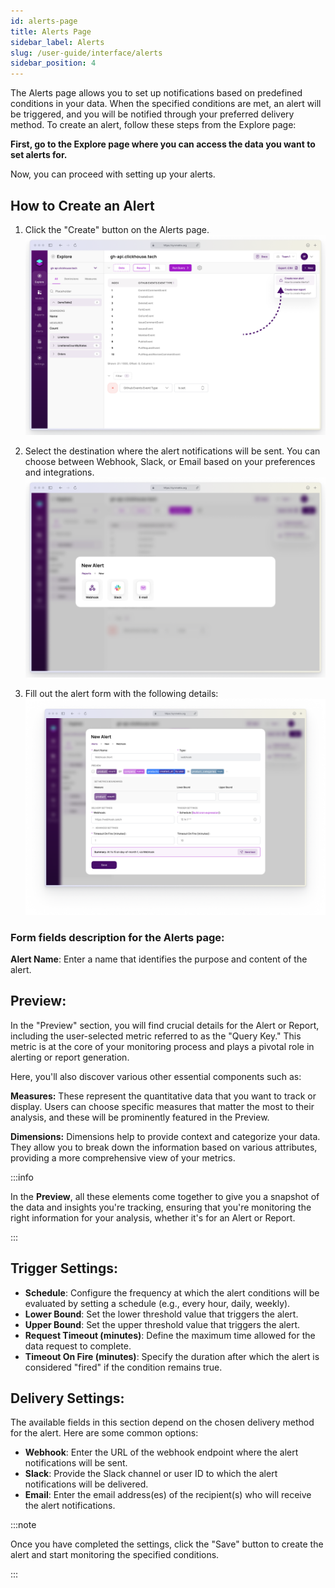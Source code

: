 ```yaml
---
id: alerts-page
title: Alerts Page
sidebar_label: Alerts
slug: /user-guide/interface/alerts
sidebar_position: 4
---
```


The Alerts page allows you to set up notifications based on predefined conditions in your data. When the specified conditions are met, an alert will be triggered, and you will be notified through your preferred delivery method. To create an alert, follow these steps from the Explore page:

**First, go to the Explore page where you can access the data you want to set alerts for.**

Now, you can proceed with setting up your alerts.

## How to Create an Alert

1. Click the "Create" button on the Alerts page.
![Alerts Page](/docs/interface/img/alerts1.png)

2. Select the destination where the alert notifications will be sent. You can choose between Webhook, Slack, or Email based on your preferences and integrations.
![Delivery path](/docs/interface/img/alerts2.png)

3. Fill out the alert form with the following details:
![Alerts Form](/docs/interface/img/alerts3.png)

### Form fields description for the Alerts page:

**Alert Name**: Enter a name that identifies the purpose and content of the alert.



  ## Preview:

  In the "Preview" section, you will find crucial details for the Alert or Report, including the user-selected metric referred to as the "Query Key." This metric is at the core of your monitoring process and plays a pivotal role in alerting or report generation.

  Here, you'll also discover various other essential components such as:

  **Measures:** These represent the quantitative data that you want to track or display. Users can choose specific measures that matter the most to their analysis, and these will be prominently featured in the Preview.

  **Dimensions:** Dimensions help to provide context and categorize your data. They allow you to break down the information based on various attributes, providing a more comprehensive view of your metrics.

:::info

  In the **Preview**, all these elements come together to give you a snapshot of the data and insights you're tracking, ensuring that you're monitoring the right information for your analysis, whether it's for an Alert or Report.

:::

   ## Trigger Settings:

   - **Schedule**: Configure the frequency at which the alert conditions will be evaluated by setting a schedule (e.g., every hour, daily, weekly).
   - **Lower Bound**: Set the lower threshold value that triggers the alert.
   - **Upper Bound**: Set the upper threshold value that triggers the alert.
   - **Request Timeout (minutes)**: Define the maximum time allowed for the data request to complete.
   - **Timeout On Fire (minutes)**: Specify the duration after which the alert is considered "fired" if the condition remains true.


  ## Delivery Settings:

   The available fields in this section depend on the chosen delivery method for the alert. Here are some common options:

   - **Webhook**: Enter the URL of the webhook endpoint where the alert notifications will be sent.
   - **Slack**: Provide the Slack channel or user ID to which the alert notifications will be delivered.
   - **Email**: Enter the email address(es) of the recipient(s) who will receive the alert notifications.
   

:::note

Once you have completed the settings, click the "Save" button to create the alert and start monitoring the specified conditions.

:::

